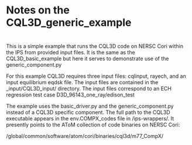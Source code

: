 # Notes on the CQL3D\_generic_example
# 
This is a simple example that runs the CQL3D code on NERSC Cori within the IPS from
provided input files.  It is the same as the CQL3D\_basic\_example but here it serves to
demonstrate use of the generic\_component.py

For this example CQL3D requires three input files: cqlinput, rayech, and an input
equilibrium eqdsk file.  The input files are contained in the \_input/CQL3D_input/
directory. The input files correspond to an ECH regression test case
D3D\_96143\_one\_ray/edison\_test

The example uses the basic\_driver.py and the generic\_component.py instead of a CQL3D
specific component. The full path to the CQL3D executable appears in the env.COMPX\_codes
file in /ips-wrappers/. It presently points to the AToM collection of code binaries on
NERSC Cori:

/global/common/software/atom/cori/binaries/cql3d/m77_CompX/
